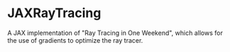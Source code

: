 # JAXRayTracing

A JAX implementation of "Ray Tracing in One Weekend", which allows for the use of
gradients to optimize the ray tracer.
